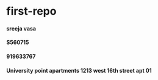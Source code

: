 # first-repo
#### sreeja vasa
#### S560715
#### 919633767
#### University point apartments 1213 west 16th street apt 01
